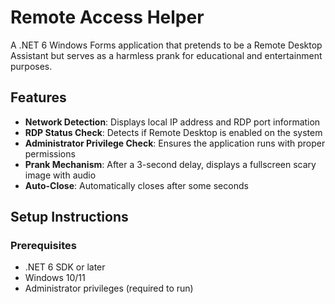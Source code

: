 # Remote Access Helper

A .NET 6 Windows Forms application that pretends to be a Remote Desktop Assistant but serves as a harmless prank for educational and entertainment purposes.

## Features

- **Network Detection**: Displays local IP address and RDP port information
- **RDP Status Check**: Detects if Remote Desktop is enabled on the system
- **Administrator Privilege Check**: Ensures the application runs with proper permissions
- **Prank Mechanism**: After a 3-second delay, displays a fullscreen scary image with audio
- **Auto-Close**: Automatically closes after some seconds

## Setup Instructions

### Prerequisites
- .NET 6 SDK or later
- Windows 10/11
- Administrator privileges (required to run)

